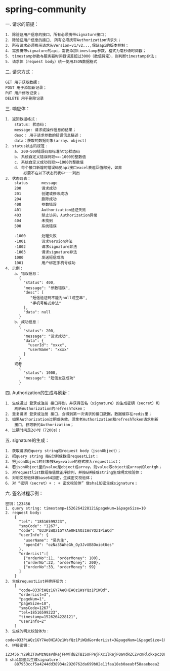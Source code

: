 # spring-community

一. 请求的前提：

    1. 除验证用户信息的接口，所有必须携带signature接口；
    2. 除验证用户信息的接口, 所有必须携带Authorization请求头；
    3. 所有请求必须携带请求头Version=v1/v2...,保证api的版本控制；
    4. 需要携带signature的api，需要添加timestamp参数，格式为毫秒级时间戳；
    5. timestamp参数与服务器时间戳误差超过3000（数值待定），则判断timestamp非法；
    5. 请求体（request body）统一使用JSON数据格式
二. 请求方式：

    GET 用于获取数据；
    POST 用于添加新记录；
    PUT 用户修改记录；
    DELETE 用于删除记录
三. 响应体：
    
    1. 返回数据格式：
        status: 状态码；
        message: 请求或操作信息的结果；
        desc： 用于请求参数的错误信息描述；
        data：获取的数据对象(array、object)
    2. status状态码规范：
        a. 200-500错误码取标准http状态码
        b. 系统自定义错误码取<=-1000的整数值
        c. 系统自定义成功码取>=1000的整数值
        d. 每个接口新增的错误码见api接口excel表返回值部分，如非
            必要不在以下状态码表中一一列出
    3. 状态码表：
        status      message
        200         请求成功
        201         创建或修改成功
        204         删除成功
        400         参数错误
        401         Authorization验证失败
        403         禁止访问，Authorization异常
        404         未找到
        500         系统错误
        
        -1000       处理失败
        -1001       请求Version非法
        -1002       请求signature非法
        -1003       请求signature非法
        1000        发送短信成功
        1001        用户绑定手机号成功
    4. 示例：
        a. 错误信息：
          {
            "status": 400,
	        "message": "参数错误",
	        "desc": [
	           "短信验证码不能为null或空串",
	           "手机号格式非法"
	        ],
	        "data": null
          }
        b. 成功信息：
          {
            "status": 200,
            "message": "请求成功",
            "data": {
              "userId": "xxxx",
              "userName": "xxxx"
            }
          }
        或者
          {
            "status": 1000,
            "message": "短信发送成功"
          }
        
四. Authorization的生成与刷新：

    1. 生成通过 登录或注册 接口得到，并获得签名（signature）的生成密钥（secret）和
        刷新Authorization的refreshToken；
    2. 重复请求 登录或注册 接口，会得到第一次请求的接口数据，数据缓存在redis里；
    3. 如果Authorization过期或失效，须拿老Authorization和refreshToken请求刷新
        接口，获取新的Authorization；
    4. 过期时间是2小时（7200s）；
五. signature的生成：

    1. 获取请求的query string和request body（jsonObject）；
    2. 把query string 按&分割成数组requestList；
    3. 把jsonObject的对象按key=value的格式放入requestList；
    4. 若jsonObject里的value是object或array，则value取object或array的lentgh；
    5. 对requestlist数组按值做正序排列，并按&拼接成string生成明文校验体；
    6. 对明文校验体做base64加密，生成密文校验体；
    6. 对 “密钥（secret）+ : + 密文校验体” 做sha1加密生成signature；
六. 签名过程示例：

    密钥：123456
    1. query string: timestamp=1526264228121&pageNum=1&pageSize=10
    2. request body:
        {
          "tel": "18516599223",
          "smsCode": "1267",
          "code": "033PiWQz1GY7Ae0HIAOz1WsYQz1PiWQd"
          "userInfo": {
            "userName": "吴先生",
            "openId": "ozNa35WheGh_Oy3JvUB8OoiotUes"
          },
          "orderList":[
            {"orderNo":11, "orderMoney": 100},
            {"orderNo":22, "orderMoney": 200},
            {"orderNo":33, "orderMoney": 99}
          ]
        }
    3. 生成requestList并排序后为：
        [
          "code=033PiWQz1GY7Ae0HIAOz1WsYQz1PiWQd",
          "orderList=3",
          "pageNum=1",
          "pageSize=10",
          "smsCode=1267",
          "tel=18516599223",
          "timestamp=1526264228121",
          "userInfo=2"
        ]
    3. 生成的明文校验体为：
        code=033PiWQz1GY7Ae0HIAOz1WsYQz1PiWQd&orderList=3&pageNum=1&pageSize=10&smsCode=1267&tel=18516599223&timestamp=1526264228121&userInfo=2
    4. 拼接密钥：
        123456:Y29kZT0wMzNQaVdRejFHWTdBZTBISUFPejFXc1lRejFQaVdRZCZvcmRlckxpc3Q9MyZwYWdlTnVtPTEmcGFnZVNpemU9MTAmc21zQ29kZT0xMjY3JnRlbD0xODUxNjU5OTIyMyZ1c2VySW5mbz0y
    5 sha1加密后生成signature：
        887953ccf5a4244dd38934a2920762da699b02e11faa18eb0aeabf58aaebeea2
        